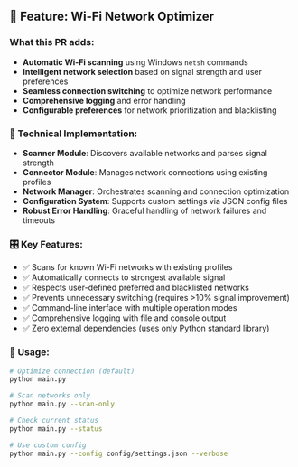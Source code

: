 ## 🚀 Feature: Wi-Fi Network Optimizer

### What this PR adds:
- **Automatic Wi-Fi scanning** using Windows `netsh` commands
- **Intelligent network selection** based on signal strength and user preferences  
- **Seamless connection switching** to optimize network performance
- **Comprehensive logging** and error handling
- **Configurable preferences** for network prioritization and blacklisting

### 🔧 Technical Implementation:
- **Scanner Module**: Discovers available networks and parses signal strength
- **Connector Module**: Manages network connections using existing profiles
- **Network Manager**: Orchestrates scanning and connection optimization
- **Configuration System**: Supports custom settings via JSON config files
- **Robust Error Handling**: Graceful handling of network failures and timeouts

### 🎛️ Key Features:
- ✅ Scans for known Wi-Fi networks with existing profiles
- ✅ Automatically connects to strongest available signal
- ✅ Respects user-defined preferred and blacklisted networks
- ✅ Prevents unnecessary switching (requires >10% signal improvement)
- ✅ Command-line interface with multiple operation modes
- ✅ Comprehensive logging with file and console output
- ✅ Zero external dependencies (uses only Python standard library)

### 🚦 Usage:
```bash
# Optimize connection (default)
python main.py

# Scan networks only  
python main.py --scan-only

# Check current status
python main.py --status

# Use custom config
python main.py --config config/settings.json --verbose
